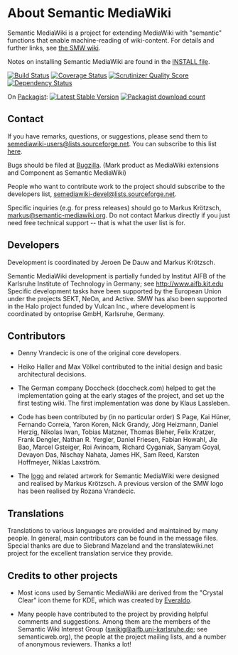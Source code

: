 About Semantic MediaWiki
========================

Semantic MediaWiki is a project for extending MediaWiki with "semantic"
functions that enable machine-reading of wiki-content. For details and
further links, see [the SMW wiki](https://semantic-mediawiki.org).

Notes on installing Semantic MediaWiki are found in the [INSTALL file](docs/INSTALL.md).

[![Build Status](https://secure.travis-ci.org/SemanticMediaWiki/SemanticMediaWiki.png?branch=master)](http://travis-ci.org/SemanticMediaWiki/SemanticMediaWiki)
[![Coverage Status](https://coveralls.io/repos/SemanticMediaWiki/SemanticMediaWiki/badge.png?branch=master)](https://coveralls.io/r/SemanticMediaWiki/SemanticMediaWiki?branch=master)
[![Scrutinizer Quality Score](https://scrutinizer-ci.com/g/SemanticMediaWiki/SemanticMediaWiki/badges/quality-score.png?s=d9aac7e68e6554f95b0a89608cbc36985429d819)](https://scrutinizer-ci.com/g/SemanticMediaWiki/SemanticMediaWiki/)
[![Dependency Status](https://www.versioneye.com/user/projects/52755050632bac69e800000f/badge.png)](https://www.versioneye.com/user/projects/52755050632bac69e800000f)

On [Packagist](https://packagist.org/packages/mediawiki/semantic-media-wiki):
[![Latest Stable Version](https://poser.pugx.org/mediawiki/semantic-media-wiki/version.png)](https://packagist.org/packages/mediawiki/semantic-media-wiki)
[![Packagist download count](https://poser.pugx.org/mediawiki/semantic-media-wiki/d/total.png)](https://packagist.org/packages/mediawiki/semantic-media-wiki)

Contact
-------

If you have remarks, questions, or suggestions, please send them to
semediawiki-users@lists.sourceforge.net. You can subscribe to this
list [here](http://sourceforge.net/mailarchive/forum.php?forum_name=semediawiki-user).

Bugs should be filed at [Bugzilla](http://bugzilla.wikimedia.org/).
(Mark product as MediaWiki extensions and Component as Semantic MediaWiki)

People who want to contribute work to the project should subscribe to
the developers list, semediawiki-devel@lists.sourceforge.net.

Specific inquiries (e.g. for press releases) should go to Markus Krötzsch,
markus@semantic-mediawiki.org. Do not contact Markus directly if you just need
free technical support -- that is what the user list is for.

Developers
----------

Development is coordinated by Jeroen De Dauw and Markus Krötzsch.

Semantic MediaWiki development is partially funded by Institut AIFB of the
Karlsruhe Institute of Technology in Germany; see http://www.aifb.kit.edu
Specific development tasks have been supported by the European Union under the
projects SEKT, NeOn, and Active. SMW has also been supported in the
Halo project funded by Vulcan Inc., where development is coordinated
by ontoprise GmbH, Karlsruhe, Germany.

Contributors
------------

* Denny Vrandecic is one of the original core developers.

* Heiko Haller and Max Völkel contributed to the initial design and basic
architectural decisions.

* The German company Doccheck (doccheck.com) helped to get the implementation
going at the early stages of the project, and set up the first testing wiki.
The first implementation was done by Klaus Lassleben.

* Code has been contributed by (in no particular order) S Page, Kai Hüner,
Fernando Correia, Yaron Koren, Nick Grandy, Jörg Heizmann, Daniel Herzig,
Nikolas Iwan, Tobias Matzner, Thomas Bleher, Felix Kratzer, Frank Dengler,
Nathan R. Yergler, Daniel Friesen, Fabian Howahl, Jie Bao, Marcel Gsteiger,
Roi Avinoam, Richard Cyganiak, Sanyam Goyal, Devayon Das, Nischay Nahata,
James HK, Sam Reed, Karsten Hoffmeyer, Niklas Laxström.

* The [logo](http://semantic-mediawiki.org/wiki/SMW_logo) and related artwork for
Semantic MediaWiki were designed and realised by Markus Krötzsch. A previous 
version of the SMW logo has been realised by Rozana Vrandecic.

Translations
------------

Translations to various languages are provided and maintained by many people.
In general, main contributors can be found in the message files. Special thanks
are due to Siebrand Mazeland and the translatewiki.net project for the
excellent translation service they provide.

Credits to other projects
-------------------------

* Most icons used by Semantic MediaWiki are derived from the "Crystal Clear"
icon theme for KDE, which was created by [Everaldo](http://everaldo.com).

* Many people have contributed to the project by providing helpful comments and
suggestions. Among them are the members of the Semantic Wiki Interest Group
(swikig@aifb.uni-karlsruhe.de; see semanticweb.org), the people at the project
mailing lists, and a number of anonymous reviewers. Thanks a lot!
